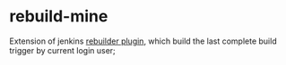 # rebuild-mine
Extension of jenkins [rebuilder plugin](https://github.com/jenkinsci/rebuild-plugin), which build the last complete build trigger by current login user;
